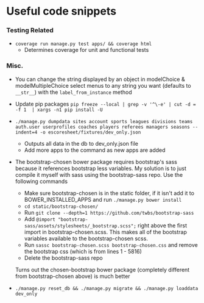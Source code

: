 # Useful code snippets

### Testing Related

* `coverage run manage.py test apps/ && coverage html`
    * Determines coverage for unit and functional tests

### Misc.
* You can change the string displayed by an object in modelChoice & modelMultipleChoice select menus to any string you want (defaults to `__str__`) with the `label_from_instance` method

* Update pip packages `pip freeze --local | grep -v '^\-e' | cut -d = -f 1  | xargs -n1 pip install -U`

* `./manage.py dumpdata sites account sports leagues divisions teams auth.user userprofiles coaches players referees managers seasons --indent=4 -o escoresheet/fixtures/dev_only.json`
    * Outputs all data in the db to dev_only.json file
    * Add more apps to the command as new apps are added

* The bootstrap-chosen bower package requires bootstrap's sass because it references bootstrap less variables. My solution is to just compile it myself with sass using the bootstrap-sass repo. Use the following commands
    * Make sure bootstrap-chosen is in the static folder, if it isn't add it to BOWER_INSTALLED_APPS and run `./manage.py bower install`
    * `cd static/bootstrap-chosen/`
    * Run `git clone --depth=1 https://github.com/twbs/bootstrap-sass`
    * Add `@import "bootstrap-sass/assets/stylesheets/_bootstrap.scss";` right above the first import in bootstrap-chosen.scss. This makes all of the bootstrap variables available to the bootstrap-chosen scss.
    * Run `sassc bootstrap-chosen.scss bootstrap-chosen.css` and remove the bootstrap css (which is from lines 1 - 5816)
    * Delete the bootstrap-sass repo
    
    Turns out the chosen-bootstrap bower package (completely different from bootstrap-chosen above) is much better

* `./manage.py reset_db && ./manage.py migrate && ./manage.py loaddata dev_only`
